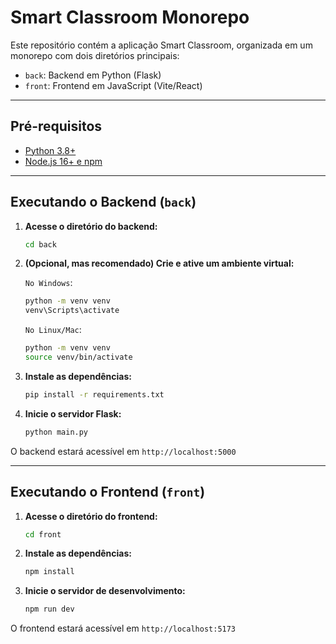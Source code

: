 # Smart Classroom Monorepo

Este repositório contém a aplicação Smart Classroom, organizada em um monorepo com dois diretórios principais:

- `back`: Backend em Python (Flask)
- `front`: Frontend em JavaScript (Vite/React)

---

## Pré-requisitos

- [Python 3.8+](https://www.python.org/downloads/)
- [Node.js 16+ e npm](https://nodejs.org/)

---

## Executando o Backend (`back`)

1. **Acesse o diretório do backend:**
   ```bash
   cd back
   ```
   

2. **(Opcional, mas recomendado) Crie e ative um ambiente virtual:**

    `No Windows`:
    ```bash
    python -m venv venv
    venv\Scripts\activate
   ```
   
    `No Linux/Mac`:
    ```bash
    python -m venv venv
    source venv/bin/activate
   ```

3. **Instale as dependências:**

    ```bash
    pip install -r requirements.txt
    ```

4. **Inicie o servidor Flask:**
    ```bash
   python main.py
   ```
   
O backend estará acessível em `http://localhost:5000`

___

## Executando o Frontend (`front`)

1. **Acesse o diretório do frontend:**
    ```bash
    cd front
    ```

2. **Instale as dependências:**
    ```bash
    npm install
   ```

3. **Inicie o servidor de desenvolvimento:**
   ```bash
   npm run dev
   ```

O frontend estará acessível em `http://localhost:5173`
